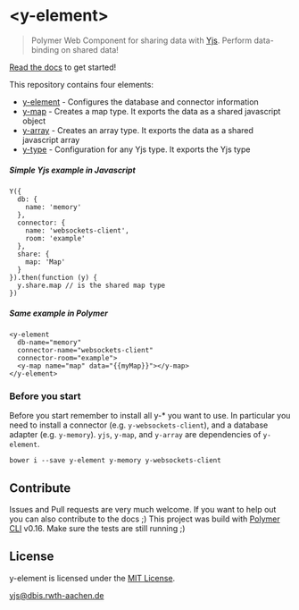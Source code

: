 # \<y-element\>

> Polymer Web Component for sharing data with [Yjs](https://github.com/y-js/yjs/). Perform data-binding on shared data!

[Read the docs](http://y-js.org/y-element/) to get started!

This repository contains four elements:

* [y-element](//y-js.org/y-element/components/y-element/#y-element) - Configures the database and connector information
* [y-map](//y-js.org/y-element/components/y-element/#y-map) - Creates a map type. It exports the data as a shared javascript object
* [y-array](//y-js.org/y-element/components/y-element/#y-array) - Creates an array type. It exports the data as a shared javascript array
* [y-type](//y-js.org/y-element/components/y-element/#y-type) - Configuration for any Yjs type. It exports the Yjs type

##### Simple Yjs example in Javascript
```
Y({
  db: {
    name: 'memory'
  },
  connector: {
    name: 'websockets-client',
    room: 'example'
  },
  share: {
    map: 'Map'
  }
}).then(function (y) {
  y.share.map // is the shared map type
})
```

##### Same example in Polymer
```
<y-element
  db-name="memory"
  connector-name="websockets-client"
  connector-room="example">
  <y-map name="map" data="{{myMap}}"></y-map>
</y-element>
```

### Before you start
Before you start remember to install all y-* you want to use. In particular you need to install a connector (e.g. `y-websockets-client`), and a database adapter (e.g. `y-memory`). `yjs`, `y-map`, and `y-array` are dependencies of `y-element`.

```
bower i --save y-element y-memory y-websockets-client
``` 

## Contribute
Issues and Pull requests are very much welcome. If you want to help out you can also contribute to the docs ;) This project was build with [Polymer CLI](https://www.npmjs.com/package/polymer-cli) v0.16. Make sure the tests are still running ;)

## License
y-element is licensed under the [MIT License](./LICENSE).

<yjs@dbis.rwth-aachen.de>